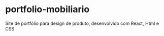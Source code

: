 # portfolio-mobiliario
Site de portfólio para design de produto, desenvolvido com React, Html e CSS
